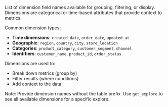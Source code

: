 List of dimension field names available for grouping, filtering, or display. Dimensions are categorical or time-based attributes that provide context to metrics.

Common dimension types:
- **Time dimensions**: `created_date`, `order_date`, `updated_at`
- **Geographic**: `region`, `country`, `city`, `store_location`
- **Categories**: `product_category`, `customer_segment`, `channel`
- **Identifiers**: `customer_name`, `product_id`, `order_status`

Dimensions are used to:
- Break down metrics (group by)
- Filter results (where conditions)
- Add context to the data

Note: Provide dimension names without the table prefix. Use `get_explore` to see all available dimensions for a specific explore.